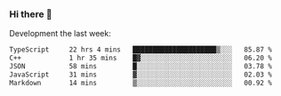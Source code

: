 ### Hi there 👋

Development the last week:
<!--START_SECTION:waka-->

```txt
TypeScript     22 hrs 4 mins   █████████████████████▒░░░   85.87 %
C++            1 hr 35 mins    █▓░░░░░░░░░░░░░░░░░░░░░░░   06.20 %
JSON           58 mins         █░░░░░░░░░░░░░░░░░░░░░░░░   03.78 %
JavaScript     31 mins         ▓░░░░░░░░░░░░░░░░░░░░░░░░   02.03 %
Markdown       14 mins         ▒░░░░░░░░░░░░░░░░░░░░░░░░   00.92 %
```

<!--END_SECTION:waka-->

<!--
**JASONPANGGO/jasonpanggo** is a ✨ _special_ ✨ repository because its `README.md` (this file) appears on your GitHub profile.

Here are some ideas to get you started:

- 🔭 I’m currently working on ...
- 🌱 I’m currently learning ...
- 👯 I’m looking to collaborate on ...
- 🤔 I’m looking for help with ...
- 💬 Ask me about ...
- 📫 How to reach me: ...
- 😄 Pronouns: ...
- ⚡ Fun fact: ...
-->

